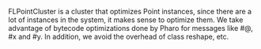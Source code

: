 FLPointCluster is a cluster that optimizes Point instances, since there are a lot of instances in the system, it makes sense to optimize them. We take advantage of bytecode optimizations done by Pharo for messages like #@, #x and #y. In addition, we avoid the overhead of class reshape, etc. 